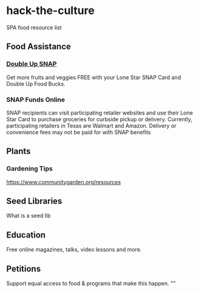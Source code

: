 # hack-the-culture
SPA food resource list 


## Food Assistance
### [Double Up SNAP](https://www.doubleuptexas.org/) 
Get more fruits and veggies FREE with your Lone Star SNAP Card and Double Up Food Bucks.

### SNAP Funds Online
SNAP recipients can visit participating retailer websites and use their Lone Star Card to purchase groceries for curbside pickup or delivery. Currently, participating retailers in Texas are Walmart and Amazon. 
Delivery or convenience fees may not be paid for with SNAP benefits



## Plants
### Gardening Tips
https://www.communitygarden.org/resources

## Seed Libraries
What is a seed lib

## Education
Free online magazines, talks, video lessons and more.

## Petitions
Support equal access to food & programs that make this happen. 
""




